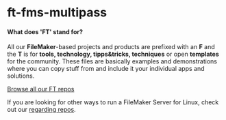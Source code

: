 # ft-fms-multipass



#### What does 'FT' stand for? 

All our **FileMaker**-based projects and products are prefixed with an **F** and the **T** is for **tools, technology, tipps&tricks, techniques** or open **templates** for the community. These files are basically examples and demonstrations where you can copy stuff from and include it your individual apps and solutions. 

[Browse all our FT repos](https://github.com/fmgarage?q=ft-)

If you are looking for other ways to run a FileMaker Server for Linux, check out our [regarding repos](https://github.com/fmgarage?q=ft-fms-).
